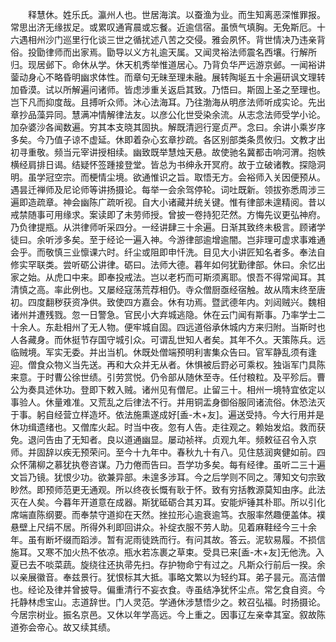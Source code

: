 <!-- { "loadSidebar": true } -->
　　释慧休。姓乐氏。瀛州人也。世居海滨。以蚕渔为业。而生知离恶深惟罪报。常思出济无缘拔足。或累叹通宵晨或忘餐。近逾信宿。虽愤气填胸。无免斯厄。十六遇相州沙门巡里行化谈三世之循扰述八苦之交侵。雅会夙怀。背世情决乃违亲背俗。投勖律师而出家焉。勖导以义方礼逾天属。又闻灵裕法师震名西壤。行解所归。现居邺下。命休从学。休天机秀举惟道居心。乃背负华严远游京邺。一闻裕讲蓥动身心不略昏明幽求体性。而章句无昧至理未融。展转陶埏五十余遍研讽文理转加昏漠。试以所解遍问诸师。皆虑涉重关返启其致。乃悟曰。斯固上圣之至理也。岂下凡而抑度哉。且搏听众师。沐心法海耳。乃往渤海从明彦法师听成实论。先出章抄品藻异同。慧满冲情解律法友。以彦公化世受染余流。从志念法师受学小论。加杂婆沙各闻数遍。穷其本支晓其固执。解既清迥行寔贞严。念曰。余讲小乘岁序多矣。今乃值子谅不虚延。休即着杂心玄章抄疏。各区别部类条贯攸归。文教才出初寻重敬。频当元宰讲授相续。幽致既举慧烛天悬。故使驰名冀都击响河渭。抱帙横经肩排日谒。结疑怀签踵接登堂。皆总为书绅永开冥府。故于立破诸教。探隐洞明。虽学冠空宗。而梗情尘境。欲通惟识之旨。取悟无方。会裕师入关因便预从。遇昙迁禅师及尼论师等讲扬摄论。每举一会余驾停轮。词吐既新。领拔弥悉周涉三遍即造疏章。神会幽陈广疏听视。自大小诸藏并统关键。惟有律部未遑精阅。昔以戒禁随事可用缘求。案读即了未劳师授。曾披一卷持犯茫然。方悔先议更弘神府。乃负律提瓶。从洪律师听采四分。一经讲肆三十余遍。日渐其致终未极言。顾诸学徒曰。余听涉多矣。至于经论一遍入神。今游律部逾增逾闇。岂非理可虚求事难通会乎。而敬慎三业懔课六时。纤尘或阻即申忏洗。目见大小讲匠知名者多。奉法自修实罕联类。尝听砺公讲律。砺曰。法师大德。暮年如何犹勤律部。休曰。余忆出家之始。从虎口中来。即奉投戒法。岂以老朽而可斯须离耶。恨吾不得常闻耳。其清慎之高。率此例也。又屡经寇荡荒荐相仍。寺众僧厨亟经宿触。故从隋末终至唐初。四度翻秽获资净供。致使四方嘉会。休有功焉。暨武德年内。刘闼贼兴。魏相诸州并遭残戮。忽一日警急。官民小大弃城逃隐。休在云门闻有斯事。乃率学士二十余人。东赴相州了无人物。便牢城自固。四远道俗承休城内方来归附。当斯时也人各藏身。而休挺节存国守城引众。可谓乱世知人者矣。其年不久。天策陈兵。远临贼境。军实无委。并出当机。休既处僧端预明利害集众告曰。官军静乱须有逢迎。僧食众物义当先送。再和大众并无从者。休惧被后罸必可乘权。独诣军门具陈来意。于时曹公徐世绩。引劳赏悦。仍令部从随休至寺。任付粮粒。及平殄后。曹公为奏具述休功。登即下敕入贼。诸州见有僧尼。止留三十。相州一境特宜依定以事验人。休量难准。又荒乱之后律法不行。并用铜盂身御俗服同诸流俗。休恐法灭于事。躬自经营立样造坏。依法施熏遂成好[盉-木+友]。遍送受持。今大行用并是休功缉遗绪也。又僧库火起。时当中夜。忽有人告。走往观之。赖始发焰。救而获免。退问告由了无知者。良以道通幽显。屡动祯祥。贞观九年。频敕征召令入京师。并固辞以疾无预荣问。至今十九年中。春秋九十有八。见住慈润爽健如前。四众怀蒲柳之慕犹执卷咨谋。乃力倦而告曰。吾学功多矣。每有经律。虽听二三十遍文旨乃镜。犹恨少功。欲兼异部。未遑多涉耳。今之后学则不同之。薄知文句宗致眇然。即预师范更无通观。所以终夜长慨有耿于怀。致有穷括教源莫知由序。此法灭在人矣。今暮年开道意在成器。斯犹砥砺合其刃耳。安能炉锤其朴耶。所以引化席端直陈纲要。而奉禁守道抑在天然。挫拉形心逾衰逾笃。衣服率然趣便盖体。襆悬壁上尺绢不居。所得外利即回讲众。补绽衣服不劳人助。见着麻鞋经今三十余年。虽有断坏缀而蹈涉。暂有泥雨徒跣而行。有问其故。答云。泥软易履。不损信施耳。又寒不加火热不依凉。瓶水若冻裹之草束。受具已来[盉-木+友]无他洗。入夏已去不啖菜蔬。旋绕往还执帚先扫。存护物命宁有过之。凡斯众行前后一揆。余以亲展徽音。奉兹景行。犹恨标其大抵。事略文繁以为轻约耳。弟子昙元。高洁僧也。经论及律并曾披导。偏重清行不妄衣食。寺虽结净犹怀尘点。常乞食自资。今托静林虑宝山。志道辞世。门人灵范。学通休涉慧悟少之。敕召弘福。时扬摄论。今居宗树业。振名京邑。又休以年学高远。今上重之。因事辽左亲幸其室。叙故陈道弥会帝心。故又续其绩。
